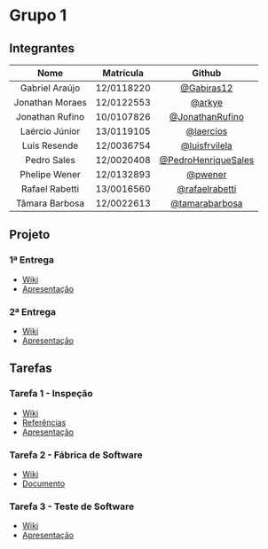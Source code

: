 # Grupo 1

## Integrantes

| Nome | Matrícula | Github |
|:----:|:---------:|:------:|
| Gabriel Araújo | 12/0118220 | [@Gabiras12](https://github.com/Gabiras12) |
| Jonathan Moraes | 12/0122553 | [@arkye](https://github.com/arkye) |
| Jonathan Rufino | 10/0107826 | [@JonathanRufino](https://github.com/JonathanRufino) |
| Laércio Júnior | 13/0119105 | [@laercios](https://github.com/laercios) |
| Luís Resende | 12/0036754 | [@luisfrvilela](https://github.com/luisfrvilela) |
| Pedro Sales |12/0020408| [@PedroHenriqueSales](https://github.com/PedroHenriqueSales) |
| Phelipe Wener | 12/0132893 | [@pwener](https://github.com/pwener) |
| Rafael Rabetti | 13/0016560 | [@rafaelrabetti](https://github.com/rafaelrabetti) |
| Tâmara Barbosa | 12/0022613 | [@tamarabarbosa](https://github.com/tamarabarbosa) |

## Projeto

### 1ª Entrega

* [Wiki](https://github.com/fga-verival/2017-1Grupo1/wiki/Sumário---Primeira-Entrega)
* [Apresentação](https://github.com/fga-verival/2017-1Grupo1/blob/master/project/doccode_aps_1.pdf)

### 2ª Entrega

* [Wiki](https://github.com/fga-verival/2017-1Grupo1/wiki/Sumário---Segunda-Entrega)
* [Apresentação](https://github.com/fga-verival/2017-1Grupo1/blob/master/project/doccode_aps_2.pdf)

## Tarefas

### Tarefa 1 - Inspeção

* [Wiki](https://github.com/fga-verival/2017-1Grupo1/wiki/Inspe%C3%A7%C3%A3o)
* [Referências](https://github.com/fga-verival/2017-1Grupo1/blob/master/practices/inspection/bibliography.md)
* [Apresentação](https://github.com/fga-verival/2017-1Grupo1/blob/master/practices/inspection/inspection.pdf)

### Tarefa 2 - Fábrica de Software

* [Wiki](https://github.com/fga-verival/2017-1Grupo1/wiki/Relat%C3%B3rio-de-Fabrica-de-Software-no-Contexto-MPS)
* [Documento](https://github.com/fga-verival/2017-1Grupo1/blob/master/Relat%C3%B3rio-de-Fabrica-de-Software-no-Contexto-MPS.pdf)

### Tarefa 3 - Teste de Software

* [Wiki](https://github.com/fga-verival/2017-1Grupo1/wiki/Cruzada-3-(Testes))
* [Apresentação](#)
